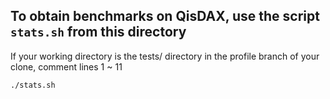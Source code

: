 ## To obtain benchmarks on QisDAX, use the script `stats.sh` from this directory
If your working directory is the tests/ directory in the profile branch of your clone, comment lines 1 ~ 11
```
./stats.sh
```
